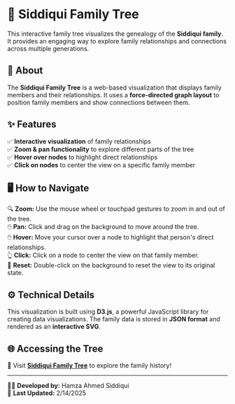 # 🌳 Siddiqui Family Tree  

This interactive family tree visualizes the genealogy of the **Siddiqui family**. It provides an engaging way to explore family relationships and connections across multiple generations.  

## 📜 About  
The **Siddiqui Family Tree** is a web-based visualization that displays family members and their relationships. It uses a **force-directed graph layout** to position family members and show connections between them.  

## ✨ Features  
✅ **Interactive visualization** of family relationships  
✅ **Zoom & pan functionality** to explore different parts of the tree  
✅ **Hover over nodes** to highlight direct relationships  
✅ **Click on nodes** to center the view on a specific family member  

## 🖥️ How to Navigate  
🔍 **Zoom:** Use the mouse wheel or touchpad gestures to zoom in and out of the tree.  
🖱️ **Pan:** Click and drag on the background to move around the tree.  
🖱️ **Hover:** Move your cursor over a node to highlight that person's direct relationships.  
👆 **Click:** Click on a node to center the view on that family member.  
🔄 **Reset:** Double-click on the background to reset the view to its original state.  

## ⚙️ Technical Details  
This visualization is built using **D3.js**, a powerful JavaScript library for creating data visualizations. The family data is stored in **JSON format** and rendered as an **interactive SVG**.  

## 🌐 Accessing the Tree  
🔗 Visit **[Siddiqui Family Tree](https://hamzasid020.github.io/siddiqui-family/)** to explore the family history!  

---

👨‍💻 **Developed by:** Hamza Ahmed Siddiqui  
📅 **Last Updated:** 2/14/2025
